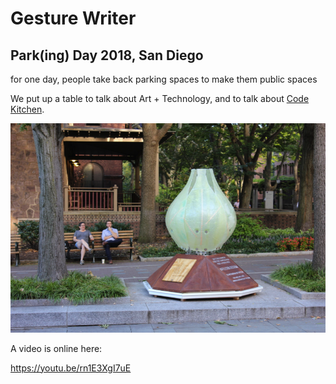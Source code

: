 # Gesture Writer
## Park(ing) Day 2018, San Diego
for one day, people take back parking spaces to make them public spaces

We put up a table to talk about Art + Technology, and to talk about  <a href="https://www.meetup.com/San-Diego-Code-Kitchen/">Code Kitchen</a>.

![](https://github.com/sjono/blossom/raw/master/img/1214_blossom_installed.png)

A video is online here:

<a href="https://youtu.be/rn1E3XgI7uE">https://youtu.be/rn1E3XgI7uE</a>

